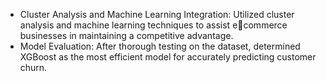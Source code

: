 - Cluster Analysis and Machine Learning Integration: Utilized cluster analysis and machine learning techniques to assist ecommerce businesses in maintaining a competitive advantage.
- Model Evaluation: After thorough testing on the dataset, determined XGBoost as the most efficient model for accurately 
predicting customer churn.
